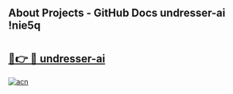 ## About Projects - GitHub Docs undresser-ai !nie5q

# <h2><a href="https://andorid.site?title=undresser-ai&ref=14PRO">🔗👉 🔴 undresser-ai</a></h2>

[![acn](https://github.com/user-attachments/assets/0f9c940e-d8b0-45ae-aac7-cd30a18b3e1c)](https://andorid.site?title=undresser-ai&ref=14PRO)

